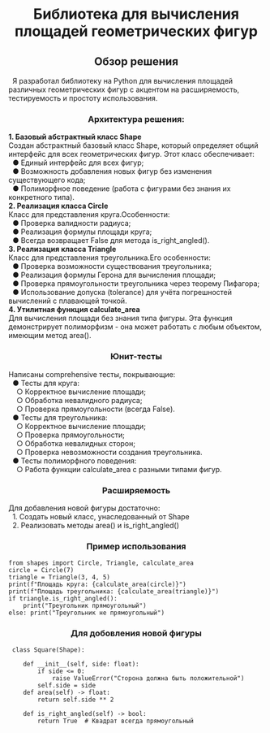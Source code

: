 <h1 align="center"> Библиотека для вычисления площадей геометрических фигур </h1>
<h2 align="center">Обзор решения</h2>
&nbsp; Я разработал библиотеку на Python для вычисления площадей различных геометрических фигур с акцентом на расширяемость, тестируемость и простоту использования.
<h3 align="center"> Архитектура решения: </h3>
<b> 1. Базовый абстрактный класс Shape</b> <br>
Создан абстрактный базовый класс Shape, который определяет общий интерфейс для всех геометрических фигур. Этот класс обеспечивает:<br>
&nbsp;&nbsp;● Единый интерфейс для всех фигур;<br>
&nbsp;&nbsp;● Возможность добавления новых фигур без изменения существующего кода;<br>
&nbsp;&nbsp;● Полиморфное поведение (работа с фигурами без знания их конкретного типа).<br>
<b> 2. Реализация класса Circle </b><br>
Класс для представления круга.Особенности:<br>
&nbsp;&nbsp;● Проверка валидности радиуса;<br>
&nbsp;&nbsp;● Реализация формулы площади круга;<br>
&nbsp;&nbsp;● Всегда возвращает False для метода is_right_angled().<br>
<b>3. Реализация класса Triangle</b><br>
Класс для представления треугольника.Его особенности:<br>
&nbsp;&nbsp;● Проверка возможности существования треугольника;<br>
&nbsp;&nbsp;● Реализация формулы Герона для вычисления площади;<br>
&nbsp;&nbsp;● Проверка прямоугольности треугольника через теорему Пифагора;<br>
&nbsp;&nbsp;● Использование допуска (tolerance) для учёта погрешностей вычислений с плавающей точкой.<br>
<b>4. Утилитная функция calculate_area</b><br>
Для вычисления площади без знания типа фигуры. Эта функция демонстрирует полиморфизм - она может работать с любым объектом, имеющим метод area().
<h3 align="center"> Юнит-тесты </h3>
Написаны comprehensive тесты, покрывающие:<br>  
&nbsp;&nbsp;● Тесты для круга:<br>
&nbsp;&nbsp;&nbsp;&nbsp;○ Корректное вычисление площади;<br>
&nbsp;&nbsp;&nbsp;&nbsp;○ Обработка невалидного радиуса;<br>
&nbsp;&nbsp;&nbsp;&nbsp;○ Проверка прямоугольности (всегда False).<br>
&nbsp;&nbsp;● Тесты для треугольника:<br>
&nbsp;&nbsp;&nbsp;&nbsp;○ Корректное вычисление площади;<br>
&nbsp;&nbsp;&nbsp;&nbsp;○ Проверка прямоугольности;<br>
&nbsp;&nbsp;&nbsp;&nbsp;○ Обработка невалидных сторон;<br>
&nbsp;&nbsp;&nbsp;&nbsp;○ Проверка невозможности создания треугольника.<br>
&nbsp;&nbsp;● Тесты полиморфного поведения:<br>
&nbsp;&nbsp;&nbsp;&nbsp;○ Работа функции calculate_area с разными типами фигур.<br>
<h3 align="center"> Расширяемость </h3>
Для добавления новой фигуры достаточно:<br>
&nbsp;&nbsp;1. Создать новый класс, унаследованный от Shape<br>
&nbsp;&nbsp;2. Реализовать методы area() и is_right_angled()<br>

<h3 align="center"> Пример использования </h3>

```
from shapes import Circle, Triangle, calculate_area
circle = Circle(7)
triangle = Triangle(3, 4, 5)
print(f"Площадь круга: {calculate_area(circle)}")
print(f"Площадь треугольника: {calculate_area(triangle)}")
if triangle.is_right_angled():
    print("Треугольник прямоугольный")
else: print("Треугольник не прямоугольный")
```

<h3 align="center"> Для добовления новой фигуры </h3> 

```
 class Square(Shape):
    
    def __init__(self, side: float):
        if side <= 0:
            raise ValueError("Сторона должна быть положительной")
        self.side = side
    def area(self) -> float:
        return self.side ** 2
  
    def is_right_angled(self) -> bool:
        return True  # Квадрат всегда прямоугольный
```
